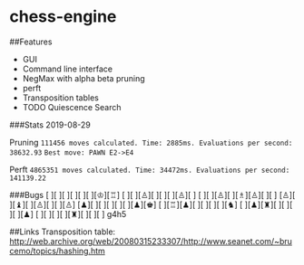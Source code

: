 # chess-engine

##Features
- GUI
- Command line interface
- NegMax with alpha beta pruning
- perft
- Transposition tables
- TODO Quiescence Search


###Stats
2019-08-29

Pruning
`111456 moves calculated. Time: 2885ms. Evaluations per second: 38632.93` 
`Best move: PAWN E2->E4`

Perft
`4865351 moves calculated. Time: 34472ms. Evaluations per second: 141139.22`

###Bugs
[  ][  ][  ][  ][  ][  ][♔][♖]
[  ][  ][♙][  ][  ][  ][♙][  ]
[  ][  ][♙][  ][♗][♙][  ][  ]
[♙][  ][♝][  ][♙][  ][  ][♙]
[♟][  ][  ][  ][  ][  ][♟][♚]
[  ][♖][♟][  ][  ][  ][  ][♞]
[  ][♟][♜][  ][  ][  ][  ][♟]
[  ][  ][  ][  ][♜][  ][  ][  ]
g4h5


##Links
Transposition table: http://web.archive.org/web/20080315233307/http://www.seanet.com/~brucemo/topics/hashing.htm
